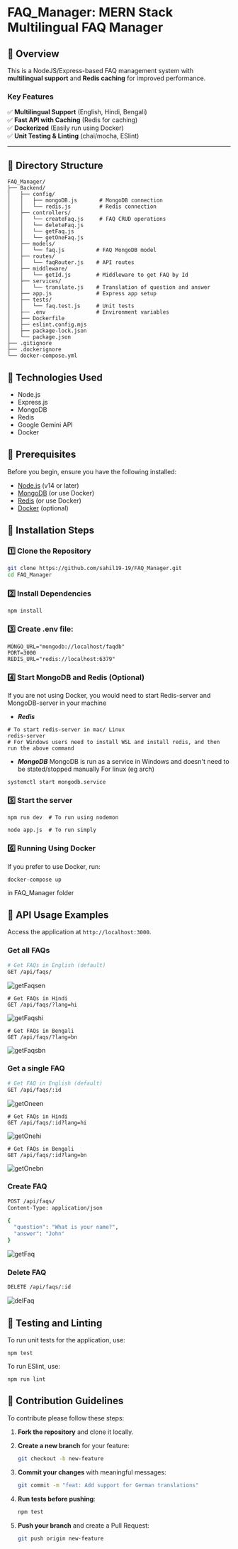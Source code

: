 # FAQ_Manager: MERN Stack Multilingual FAQ Manager

## 🚀 Overview
This is a NodeJS/Express-based FAQ management system with **multilingual support** and **Redis caching** for improved performance.

### **Key Features**
✅ **Multilingual Support** (English, Hindi, Bengali)   
✅ **Fast API with Caching** (Redis for caching)  
✅ **Dockerized** (Easily run using Docker)  
✅ **Unit Testing & Linting** (chai/mocha, ESlint)  

---

## 🔎 Directory Structure

```
FAQ_Manager/
├── Backend/
│   ├── config/
│   │   ├── mongoDB.js       # MongoDB connection
│   │   └── redis.js         # Redis connection
│   ├── controllers/
│   │   └── createFaq.js     # FAQ CRUD operations
│   │   └── deleteFaq.js
│   │   └── getFaq.js
│   │   └── getOneFaq.js
│   ├── models/
│   │   └── faq.js          # FAQ MongoDB model
│   ├── routes/
│   │   └── faqRouter.js    # API routes
│   ├── middleware/
│   │   └── getId.js        # Middleware to get FAQ by Id
│   ├── services/
│   │   └── translate.js    # Translation of question and answer
│   ├── app.js              # Express app setup
│   ├── tests/
│   │   └── faq.test.js     # Unit tests
│   ├── .env                # Environment variables
│   ├── Dockerfile
│   ├── eslint.config.mjs
│   ├── package-lock.json
│   └── package.json
├── .gitignore
├── .dockerignore
└── docker-compose.yml
```

## 📌 Technologies Used

- Node.js
- Express.js
- MongoDB
- Redis
- Google Gemini API
- Docker

## 📌 Prerequisites

Before you begin, ensure you have the following installed:

- [Node.js](https://nodejs.org/) (v14 or later)
- [MongoDB](https://www.mongodb.com/) (or use Docker)
- [Redis](https://redis.io/) (or use Docker)
- [Docker](https://www.docker.com/) (optional)


## 📌 **Installation Steps**

### **1️⃣ Clone the Repository**

```bash
git clone https://github.com/sahil19-19/FAQ_Manager.git
cd FAQ_Manager
```

### **2️⃣ Install Dependencies**

```
npm install
```

### **3️⃣ Create .env file:**

```env
MONGO_URL="mongodb://localhost/faqdb"
PORT=3000
REDIS_URL="redis://localhost:6379"
```

### **4️⃣ Start MongoDB and Redis (Optional)**
If you are not using Docker, you would need to start Redis-server and MongoDB-server in your machine
- ***Redis***  
```
# To start redis-server in mac/ Linux
redis-server  
# For Windows users need to install WSL and install redis, and then run the above command
```
- ***MongoDB***
MongoDB is run as a service in Windows and doesn't need to be stated/stopped manually
For linux (eg arch)
```
systemctl start mongodb.service
```

### **5️⃣ Start the server**
```
npm run dev  # To run using nodemon

node app.js  # To run simply
```

### **6️⃣ Running Using Docker**
If you prefer to use Docker, run:

```
docker-compose up 
```
in FAQ_Manager folder

## 📌 **API Usage Examples**

Access the application at `http://localhost:3000`.

### **Get all FAQs**
```bash
# Get FAQs in English (default)
GET /api/faqs/
```
![getFaqsen](https://github.com/user-attachments/assets/817b6f91-c1f1-4839-b643-5db9883d9fa6)


```
# Get FAQs in Hindi
GET /api/faqs/?lang=hi
```
![getFaqshi](https://github.com/user-attachments/assets/e0ce8df5-b89b-4e3d-8652-89890d42660c)

```
# Get FAQs in Bengali
GET /api/faqs/?lang=bn
```
![getFaqsbn](https://github.com/user-attachments/assets/c4d30303-873b-406c-9909-e8aecf835d3b)


### **Get a single FAQ**
```bash
# Get FAQ in English (default)
GET /api/faqs/:id
```
![getOneen](https://github.com/user-attachments/assets/4488ec83-ca94-483c-a8f9-7e99f5a700ce)

```
# Get FAQs in Hindi
GET /api/faqs/:id?lang=hi
```
![getOnehi](https://github.com/user-attachments/assets/93619e5d-ab47-41e2-876b-2e5aaee446cc)

```
# Get FAQs in Bengali
GET /api/faqs/:id?lang=bn
```
![getOnebn](https://github.com/user-attachments/assets/d12e34a9-2d12-4af4-be84-d02744a5c8fb)


### **Create FAQ**
```bash
POST /api/faqs/
Content-Type: application/json

{
  "question": "What is your name?",
  "answer": "John"
}
```

![getFaq](https://github.com/user-attachments/assets/4128dca5-fbec-4cae-bcb6-af64a0dfbec2)


### **Delete FAQ**
```bash
DELETE /api/faqs/:id
```
![delFaq](https://github.com/user-attachments/assets/6fc50a2b-83a7-4e6b-80b5-322961bbacf5)


## 📌 **Testing and Linting**

To run unit tests for the application, use:

```
npm test
```

To run ESlint, use:
```
npm run lint
```


## 📌 **Contribution Guidelines**
To contribute please follow these steps:

1. **Fork the repository** and clone it locally.
2. **Create a new branch** for your feature:

   ```bash
   git checkout -b new-feature
   ```
   
4. **Commit your changes** with meaningful messages:

   ```bash
   git commit -m "feat: Add support for German translations"
   ```
   
5. **Run tests before pushing**:

   ```bash
   npm test
   ```
   
6. **Push your branch** and create a Pull Request:

   ```bash
   git push origin new-feature
   ```


